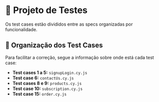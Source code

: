 # 📘 Projeto de Testes

Os test cases estão divididos entre as specs organizadas por funcionalidade.

## 📂 Organização dos Test Cases

Para facilitar a correção, segue a informação sobre onde está cada test case:

* **Test cases 1 a 5:** `signupLogin.cy.js`
* **Test case 6:** `contactUs.cy.js`
* **Test cases 8 e 9:** `products.cy.js`
* **Test case 10:** `subscription.cy.js`
* **Test case 15:** `order.cy.js`
